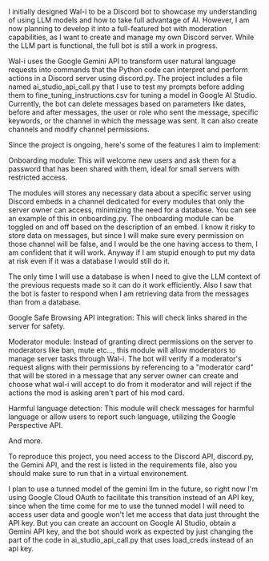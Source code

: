 I initially designed Wal-i to be a Discord bot to showcase my understanding of using LLM models and how to take full advantage of AI. However, I am now planning to develop it into a full-featured bot with moderation capabilities, as I want to create and manage my own Discord server. While the LLM part is functional, the full bot is still a work in progress.

Wal-i uses the Google Gemini API to transform user natural language requests into commands that the Python code can interpret and perform actions in a Discord server using discord.py. The project includes a file named ai_studio_api_call.py that I use to test my prompts before adding them to fine_tuning_instructions.csv for tuning a model in Google AI Studio. Currently, the bot can delete messages based on parameters like dates, before and after messages, the user or role who sent the message, specific keywords, or the channel in which the message was sent. It can also create channels and modify channel permissions.

Since the project is ongoing, here's some of the features I aim to implement:

Onboarding module: This will welcome new users and ask them for a password that has been shared with them, ideal for small servers with restricted access. 

The modules will stores any necessary data about a specific server using Discord embeds in a channel dedicated for every modules that only the server owner can access, minimizing the need for a database. You can see an example of this in onboarding.py. The onboarding module can be toggled on and off based on the description of an embed.
I know it risky to store data on messages, but since I will make sure every permission on those channel will be false, and I would be the one having access to them, I am confident that it will work. Anyway if I am stupid enough to put my data at risk even if it was a database I would still do it.

The only time I will use a database is when I need to give the LLM context of the previous requests made so it can do it work efficiently. Also I saw that the bot is faster to respond when I am retrieving data from the messages than from a database.

Google Safe Browsing API integration: This will check links shared in the server for safety.

Moderator module: Instead of granting direct permissions on the server to moderators like ban, mute etc..., this module will allow moderators to manage server tasks through Wal-i. The bot will verify if a moderator's request aligns with their permissions by referencing to a "moderator card" that will be stored in a message that any server owner can create and choose what wal-i will accept to do from it moderator and will reject if the actions the mod is asking aren't part of his mod card.

Harmful language detection: This module will check messages for harmful language or allow users to report such language, utilizing the Google Perspective API.

And more.

To reproduce this project, you need access to the Discord API, discord.py, the Gemini API, and the rest is listed in the requirements file, also you should make sure to run that in a virtual environement.

I plan to use a tunned model of the gemini llm in the future, so right now I'm using Google Cloud OAuth to facilitate this transition instead of an API key, since when the time come for me to use the tunned model I will need to access user data and google won't let me access that data just throught the API key. But you can create an account on Google AI Studio, obtain a Gemini API key, and the bot should work as expected by just changing the part of the code in ai_studio_api_call.py that uses load_creds instead of an api key. 
